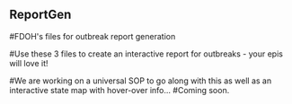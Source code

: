 ## ReportGen
#FDOH's files for outbreak report generation

#Use these 3 files to create an interactive report for outbreaks - your epis will love it!

#We are working on a universal SOP to go along with this as well as an interactive state map with hover-over info...
#Coming soon.
